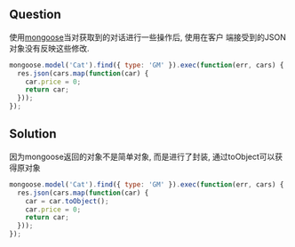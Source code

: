 ## Question

使用[mongoose](http://mongoosejs.com/)当对获取到的对话进行一些操作后, 使用在客户
端接受到的JSON对象没有反映这些修改.

```js
mongoose.model('Cat').find({ type: 'GM' }).exec(function(err, cars) {
  res.json(cars.map(function(car) {
    car.price = 0;
    return car;
  }));
});
```

## Solution

因为mongoose返回的对象不是简单对象, 而是进行了封装, 通过toObject可以获得原对象

```js
mongoose.model('Cat').find({ type: 'GM' }).exec(function(err, cars) {
  res.json(cars.map(function(car) {
    car = car.toObject();
    car.price = 0;
    return car;
  }));
});
```
